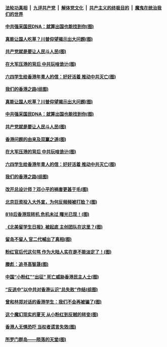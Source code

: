 ####  [法轮功真相](../../../../basic/blob/master/README.md?t=08252039) &nbsp;|&nbsp; [九评共产党](../../../../9ping.md/blob/master/README.md?t=08252039) &nbsp;|&nbsp; [解体党文化](../../../../jtdwh.md/blob/master/README.md?t=08252039)  &nbsp;|&nbsp; [共产主义的终极目的](../../../../gczydzjmd.md/blob/master/README.md?t=08252039) &nbsp;|&nbsp; [魔鬼在统治我们的世界](../../../../mgztzwmdsj.md/blob/master/README.md?t=08252039) 

#### [中共强采国民DNA：就算出国也能找到你(图)](../pages/p4/904840.md?t=08252039) 

#### [真能让国人吃草？川普仰望揭示出大问题(图)](../pages/p4/904924.md?t=08252039) 

#### [共产党就是要让人民斗人民(图)](../pages/p4/904901.md?t=08252039) 

#### [在大军压港的背后 中共玩啥诡计(图)](../pages/p4/904879.md?t=08252039) 

#### [六四学生给香港年青人的信：好好活着 推动中共灭亡(图)](../pages/p4/904843.md?t=08252039) 

#### [我们的香港之路(组图)](../pages/p4/904864.md?t=08252039) 

#### [真能让国人吃草？川普仰望揭示出大问题(图)](../pages/p4/904924.md?t=08252039) 

#### [中共强采国民DNA：就算出国也能找到你(图)](../pages/p4/904840.md?t=08252039) 

#### [共产党就是要让人民斗人民(图)](../pages/p4/904901.md?t=08252039) 

#### [香港问题的由来及双赢之道(图)](../pages/p4/904858.md?t=08252039) 

#### [在大军压港的背后 中共玩啥诡计(图)](../pages/p4/904879.md?t=08252039) 

#### [六四学生给香港年青人的信：好好活着 推动中共灭亡(图)](../pages/p4/904843.md?t=08252039) 

#### [我们的香港之路(组图)](../pages/p4/904864.md?t=08252039) 

#### [改开总设计师？邓小平的祸害更甚于毛(图)](../pages/p4/904785.md?t=08252039) 

#### [北京巨资投入大外宣，为何反频频被打脸？(图)](../pages/p4/904789.md?t=08252039) 

#### [818后香港现转机 危机未过 曙光已现！(图)](../pages/p4/904782.md?t=08252039) 

#### [《北美留学生日报》被起底 主创团队在这里？(图)](../pages/p4/904760.md?t=08252039) 

#### [留岛不留人 官二代喊出了真相(图)](../pages/p4/904759.md?t=08252039) 

#### [粉红官后代这句骂 作为大陆人实在是不能淡定了！(图)](../pages/p4/904757.md?t=08252039) 

#### [滕彪：追寻高智晟(图)](../pages/p4/904690.md?t=08252039) 

#### [中国“小粉红”“出征” 死亡威胁香港民主人士(图)](../pages/p4/904671.md?t=08252039) 

#### [“反送中”以中共对香港认识“总失败”作结(组图)](../pages/p4/904669.md?t=08252039) 

#### [曾和林郑对话的香港学生：我们不会再被骗了(图)](../pages/p4/904663.md?t=08252039) 

#### [这个魔幻现实的夏天 从小粉红到反贼的转变(图)](../pages/p4/904653.md?t=08252039) 

#### [香港人无惧恐吓 当权者谎言失效(图)](../pages/p4/904648.md?t=08252039) 

#### [所罗门群岛——陨落的天堂(图)](../pages/p4/904646.md?t=08252039) 

